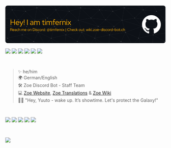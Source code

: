 ![](./github-header-image.png) <br>

![](https://komarev.com/ghpvc/?username=timfernix) ![](https://img.shields.io/github/followers/timfernix?label=GitHub-Followers&style=flat) ![](https://img.shields.io/github/stars/Zoe-Discord-Bot?label=Stars&style=flat) ![](https://img.shields.io/youtube/channel/views/UCxFEiInBtxrZ29mt0eq_AXA?label=YouTube-Views&style=flat) ![](https://img.shields.io/badge/Zoe_Discord_Bot_Users->49k-yellow) ![](https://img.shields.io/badge/Zoe_Discord_Bot_Servers-%3E7,5k-orange)

<br>

>✨ he/him <br>
>🌍 German/English <br>
>🛠 Zoe Discord Bot - Staff Team <br>
> 💻 [Zoe Website](https://zoe-discord-bot.ch/), [Zoe Translations](https://translate.zoe-discord-bot.ch/) & [Zoe Wiki](https://wikizoe-discord-bot.ch/) <br>
>👼🏻 "Hey, Yuuto - wake up. It’s showtime. Let's protect the Galaxy!"

<br>

![](http://github-profile-summary-cards.vercel.app/api/cards/profile-details?username=timfernix&theme=vision_friendly_dark) 
![](http://github-profile-summary-cards.vercel.app/api/cards/repos-per-language?username=timfernix&theme=vision_friendly_dark)
![](http://github-profile-summary-cards.vercel.app/api/cards/most-commit-language?username=timfernix&theme=vision_friendly_dark)
![](http://github-profile-summary-cards.vercel.app/api/cards/stats?username=timfernix&theme=vision_friendly_dark)
![](http://github-profile-summary-cards.vercel.app/api/cards/productive-time?username=timfernix&theme=vision_friendly_dark&utcOffset=8) 

<br>

![](./standard.gif)

<!--
**timfernix/timfernix** is a ✨ _special_ ✨ repository because its `README.md` (this file) appears on your GitHub profile.

Here are some ideas to get you started:

- 🔭 I’m currently working on ...
- 🌱 I’m currently learning ...
- 👯 I’m looking to collaborate on ...
- 🤔 I’m looking for help with ...
- 💬 Ask me about ...
- 📫 How to reach me: ...
- 😄 Pronouns: ...
- ⚡ Fun fact: ...
-->
